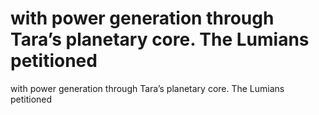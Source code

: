 # with power generation through Tara’s planetary core. The Lumians petitioned

with power generation through Tara’s planetary core. The Lumians petitioned